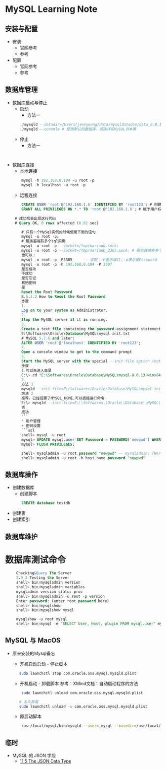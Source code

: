 # MySQL Learning Note

## 安装与配置
   * 安装
       + 官网参考
       + 参考
   * 配置
       + 官网参考
       + 参考
## 数据库管理
   * 数据库启动与停止
      + 启动
         * 方法一
         ```sql
         ./mysqld --datadir=/Users/jennywang/data/mysqldatadev/data_8.0.19 --console # 使用指定数据库
         ./mysqld --console # 使用默认的数据库，顺序详见MySQL书本第
         ```
      + 停止
         * 方法一
         ```sql
       
         ```
   * 数据库连接
      + 本地连接
     ```sql
         mysql -h 192.168.0.104 -u root -p
         mysql -h localhost -u root -p
     ```
      + 远程连接
      ```sql
          CREATE USER 'root'@'192.168.1.6' IDENTIFIED BY 'root123'; # 创建用户
          GRANT ALL PRIVILEGES ON *.* TO 'root'@'192.168.1.6'; # 赋予用户权限
       
       # 成功后会出现这行代码
       # Query OK, 0 rows affected (0.02 sec)
      ```
      ```sql
          # 只有一个MySql实例的时候使用下面的语句
          mysql -u root -p;
          # 服务器端有多个sql实例
          mysql -u root -p --socket=/tmp/mariadb.sock;
          mysql -u root -p --socket=/tmp/mariadb_3305.sock; # 服务器端有多个sql实例，端口模式
          也可以：
          mysql -u root -p -P3305     -- 说明：-P表示端口；-p表示是Password
          mysql -u root -p -h 192.168.0.104 -P 3307
          是否成功
          不成功
          是否忘记
          初始密码
          是
          Reset the Root Password
          B.5.3.2 How to Reset the Root Password
          步骤
          1.
          Log on to your system as Administrator.
          2.
          Stop the MySQL server if it is running.
          3.
          Create a text file containing the password-assignment statement on a single line.
          E:\Softwares\Oracle\Database\MySQL\mysql-init.txt
          # MySQL 5.7.6 and later:
          ALTER USER 'root'@'localhost' IDENTIFIED BY 'root123';
          4.
          Open a console window to get to the command prompt
          5. 
          Start the MySQL server with the special --init-file option (notice that the backslash in the option value is doubled):
          步骤
          1.可以先进入目录
          C:\> cd "E:\Softwares\Oracle\Database\MySQL\mysql-8.0.13-winx64\bin"
          2. 
          方法 1
          mysqld --init-file=E:/Softwares/Oracle/Database/MySQL/mysql-init.txt
          方法 2
          推荐，已经设置了MYSQL_HOME,可以直接运行命令
          E:\> mysqld --init-file=E:\\Softwares\\Oracle\\Database\\MySQL\\mysql-init.txt
          否
          成功
          ```
          * 用户管理
          + 密码设置
          ```sql
          shell> mysql -u root
          mysql> UPDATE mysql.user SET Password = PASSWORD('newpwd') WHERE User = 'root';
          mysql> FLUSH PRIVILEGES;

          shell> mysqladmin -u root password "newpwd" -- mysqladmin: [Warning] Using a password on the command line interface can be insecure.
          shell> mysqladmin -u root -h host_name password "newpwd"
      ```
## 数据库操作
   * 创建数据库
      + 创建脚本
      ```sql
          CREATE database testdb
      ```
   * 创建表
   * 创建索引
   
## 数据库维护
   # 数据库测试命令
   ```sql
        Checking&Query The Server
        2.9.3 Testing the Server
        shell> bin/mysqladmin version
        shell> bin/mysqladmin variables
        mysqladmin version status proc
        shell> bin/mysqladmin -u root -p version
        Enter password: (enter root password here)
        shell> bin/mysqlshow
        shell> bin/mysqlshow mysql

        mysqlshow -u root mysql
        shell> bin/mysql -e "SELECT User, Host, plugin FROM mysql.user" mysql
   ```
   
   ## MySQL 与 MacOS
   * 原来安装的Mysql备忘
   
      + 开机自动启动 - 停止脚本
      ```bash
         sudo launchctl stop com.oracle.oss.mysql.mysqld.plist 
      ```
      + 开机启动 - 卸载脚本 参考：XMind文档：自动启动程序的方法
      ```bash
          sudo launchctl unload com.oracle.oss.mysql.mysqld.plist
      ```
      ```bash
         # 永久卸载
         sudo launchctl unload -w com.oracle.oss.mysql.mysqld.plist
      ```
      + 原启动脚本
      ```bash
          /usr/local/mysql/bin/mysqld --user=_mysql --basedir=/usr/local/mysql --datadir=/usr/local/mysql/data --plugin-dir=/usr/local/mysql/lib/plugin --log-error=/usr/local/mysql/data/mysqld.local.err --pid-file=/usr/local/mysql/data/mysqld.local.pid --keyring-file-data=/usr/local/mysql/keyring/keyring --early-plugin-load=keyring_file=keyring_file.so   
     ```

## 临时
   * MySQL 的 JSON 字段
      + [11.5 The JSON Data Type](https://dev.mysql.com/doc/refman/8.0/en/json.html)<br>
